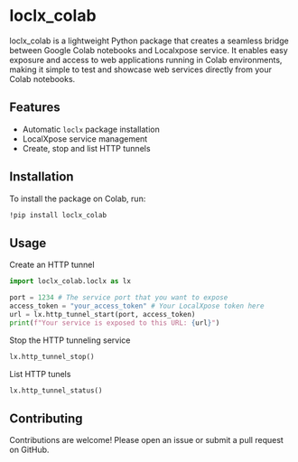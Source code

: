 # loclx_colab

loclx_colab is a lightweight Python package that creates a seamless bridge between Google Colab notebooks and Localxpose service. It enables easy exposure and access to web applications running in Colab environments, making it simple to test and showcase web services directly from your Colab notebooks.

## Features

- Automatic `loclx` package installation 
- LocalXpose service management
- Create, stop and list  HTTP tunnels 

## Installation

To install the package on Colab, run:

```bash
!pip install loclx_colab

```

## Usage
Create an HTTP tunnel
```Python
import loclx_colab.loclx as lx

port = 1234 # The service port that you want to expose
access_token = "your_access_token" # Your LocalXpose token here
url = lx.http_tunnel_start(port, access_token) 
print(f"Your service is exposed to this URL: {url}")
```
Stop the HTTP tunneling service 
```Python
lx.http_tunnel_stop()
```
List HTTP tunels
```Python
lx.http_tunnel_status()
```
## Contributing
Contributions are welcome! Please open an issue or submit a pull request on GitHub.


